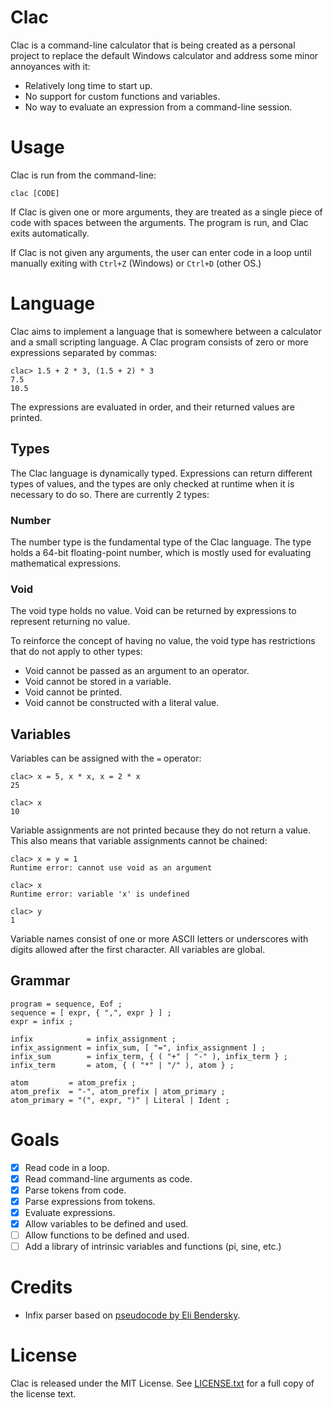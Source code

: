 # Clac
Clac is a command-line calculator that is being created as a personal project
to replace the default Windows calculator and address some minor annoyances
with it:
* Relatively long time to start up.
* No support for custom functions and variables.
* No way to evaluate an expression from a command-line session.

# Usage
Clac is run from the command-line:
```shell
clac [CODE]
```

If Clac is given one or more arguments, they are treated as a single piece of
code with spaces between the arguments. The program is run, and Clac exits
automatically.

If Clac is not given any arguments, the user can enter code in a loop until
manually exiting with `Ctrl+Z` (Windows) or `Ctrl+D` (other OS.)

# Language
Clac aims to implement a language that is somewhere between a calculator and a
small scripting language. A Clac program consists of zero or more expressions
separated by commas:
```
clac> 1.5 + 2 * 3, (1.5 + 2) * 3
7.5
10.5
```

The expressions are evaluated in order, and their returned values are printed.

## Types
The Clac language is dynamically typed. Expressions can return different types
of values, and the types are only checked at runtime when it is necessary to do
so. There are currently 2 types:

### Number
The number type is the fundamental type of the Clac language. The type holds a
64-bit floating-point number, which is mostly used for evaluating mathematical
expressions.

### Void
The void type holds no value. Void can be returned by expressions to represent
returning no value.

To reinforce the concept of having no value, the void type has restrictions
that do not apply to other types:
* Void cannot be passed as an argument to an operator.
* Void cannot be stored in a variable.
* Void cannot be printed.
* Void cannot be constructed with a literal value.

## Variables
Variables can be assigned with the `=` operator:
```
clac> x = 5, x * x, x = 2 * x
25

clac> x
10
```

Variable assignments are not printed because they do not return a value. This
also means that variable assignments cannot be chained:
```
clac> x = y = 1
Runtime error: cannot use void as an argument

clac> x
Runtime error: variable 'x' is undefined

clac> y
1
```

Variable names consist of one or more ASCII letters or underscores with digits
allowed after the first character. All variables are global.

## Grammar
```EBNF
program = sequence, Eof ;
sequence = [ expr, { ",", expr } ] ;
expr = infix ;

infix            = infix_assignment ;
infix_assignment = infix_sum, [ "=", infix_assignment ] ;
infix_sum        = infix_term, { ( "+" | "-" ), infix_term } ;
infix_term       = atom, { ( "*" | "/" ), atom } ;

atom         = atom_prefix ;
atom_prefix  = "-", atom_prefix | atom_primary ;
atom_primary = "(", expr, ")" | Literal | Ident ;
```

# Goals
* [x] Read code in a loop.
* [x] Read command-line arguments as code.
* [x] Parse tokens from code.
* [x] Parse expressions from tokens.
* [x] Evaluate expressions.
* [x] Allow variables to be defined and used.
* [ ] Allow functions to be defined and used.
* [ ] Add a library of intrinsic variables and functions (pi, sine, etc.)

# Credits
* Infix parser based on
[pseudocode by Eli Bendersky](https://eli.thegreenplace.net/2012/08/02/parsing-expressions-by-precedence-climbing).

# License
Clac is released under the MIT License. See [LICENSE.txt](/LICENSE.txt) for a
full copy of the license text.
